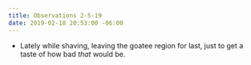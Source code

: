 ```yaml
---
title: Observations 2-5-19
date: 2019-02-18 20:53:00 -06:00
---
```


- Lately while shaving, leaving the goatee region for last, just to get a taste of how bad *that* would be.